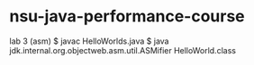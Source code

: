 # nsu-java-performance-course

lab 3 (asm)
$ javac HelloWorlds.java
$ java jdk.internal.org.objectweb.asm.util.ASMifier HelloWorld.class

